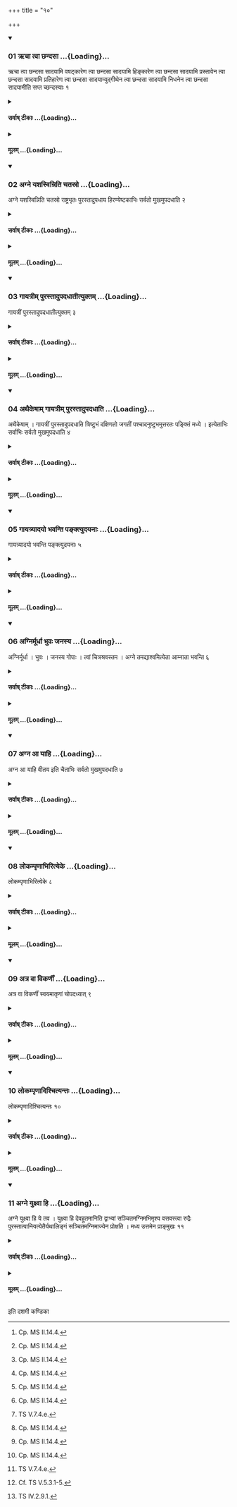 +++
title = "१०"

+++

<div class="js_include" includetitle="true" newlevelforh1="3" unfilled url="/vedAH_yajuH/taittirIyam/sUtram/ApastambaH/shrautam/vishvAsa-prastutiH/17/10/01_RchA_tvA_ChandasA.md">
<details open><summary><h3>01 ऋचा त्वा छन्दसा ...{Loading}...</h3></summary>

ऋचा त्वा छन्दसा सादयामि वषट्कारेण त्वा छन्दसा सादयामि हिङ्कारेण त्वा छन्दसा सादयामि प्रस्तावेन त्वा छन्दसा सादयामि प्रतिहारेण त्वा छन्दसा सादयाम्युद्गीथेन त्वा छन्दसा सादयामि निधनेन त्वा छन्दसा सादयामीति सप्त च्छन्दस्याः १
</details>
</div>
<div class="js_include collapsed" newlevelforh1="4" title="सर्वाष् टीकाः" unfilled url="/vedAH_yajuH/taittirIyam/sUtram/ApastambaH/shrautam/sarvASh_TIkAH/17/10/01_RchA_tvA_ChandasA.md">
<details><summary><h4>सर्वाष् टीकाः ...{Loading}...</h4></summary>
<details><summary>थिते</summary>

1. With (seven formulae) r̥cā tvā chandasā sādayāmi...[^1] (the Adhvaryu places) the seven Chandasyā (Vedic) (bricks).  

[^1]: Cp. MS II.14.4.  
</details>
</details>
</div>
<div class="js_include collapsed" newlevelforh1="4" title="मूलम्" unfilled url="/vedAH_yajuH/taittirIyam/sUtram/ApastambaH/shrautam/mUlam/17/10/01_RchA_tvA_ChandasA.md">
<details><summary><h4>मूलम् ...{Loading}...</h4></summary>

ऋचा त्वा छन्दसा सादयामि वषट्कारेण त्वा छन्दसा सादयामि हिङ्कारेण त्वा छन्दसा सादयामि प्रस्तावेन त्वा छन्दसा सादयामि प्रतिहारेण त्वा छन्दसा सादयाम्युद्गीथेन त्वा छन्दसा सादयामि निधनेन त्वा छन्दसा सादयामीति सप्त च्छन्दस्याः १
</details>
</div>
<div class="js_include" includetitle="true" newlevelforh1="3" unfilled url="/vedAH_yajuH/taittirIyam/sUtram/ApastambaH/shrautam/vishvAsa-prastutiH/17/10/02_agne_yashasvinniti_chatasro.md">
<details open><summary><h3>02 अग्ने यशस्विन्निति चतस्रो ...{Loading}...</h3></summary>

अग्ने यशस्विन्निति चतस्रो राष्ट्रभृतः पुरस्तादुपधाय हिरण्येष्टकाभिः सर्वतो मुखमुपदधाति २
</details>
</div>
<div class="js_include collapsed" newlevelforh1="4" title="सर्वाष् टीकाः" unfilled url="/vedAH_yajuH/taittirIyam/sUtram/ApastambaH/shrautam/sarvASh_TIkAH/17/10/02_agne_yashasvinniti_chatasro.md">
<details><summary><h4>सर्वाष् टीकाः ...{Loading}...</h4></summary>
<details><summary>थिते</summary>

2. After having placed the four Rastrabhr̥t (Kingdom holder) (bricks) in the east with agne yaśasvin...[^1] (he places) the golden bricks in such a manner that the fire-altar-building faces everywhere.   

[^1]: Cf. TS V.7.4.4.  

[^2]: TS V.7.4.e.   
</details>
</details>
</div>
<div class="js_include collapsed" newlevelforh1="4" title="मूलम्" unfilled url="/vedAH_yajuH/taittirIyam/sUtram/ApastambaH/shrautam/mUlam/17/10/02_agne_yashasvinniti_chatasro.md">
<details><summary><h4>मूलम् ...{Loading}...</h4></summary>

अग्ने यशस्विन्निति चतस्रो राष्ट्रभृतः पुरस्तादुपधाय हिरण्येष्टकाभिः सर्वतो मुखमुपदधाति २
</details>
</div>
<div class="js_include" includetitle="true" newlevelforh1="3" unfilled url="/vedAH_yajuH/taittirIyam/sUtram/ApastambaH/shrautam/vishvAsa-prastutiH/17/10/03_gAyatrIm_purastAdupadadhAtItyuktam.md">
<details open><summary><h3>03 गायत्रीम् पुरस्तादुपदधातीत्युक्तम् ...{Loading}...</h3></summary>

गायत्रीं पुरस्तादुपदधातीत्युक्तम् ३
</details>
</div>
<div class="js_include collapsed" newlevelforh1="4" title="सर्वाष् टीकाः" unfilled url="/vedAH_yajuH/taittirIyam/sUtram/ApastambaH/shrautam/sarvASh_TIkAH/17/10/03_gAyatrIm_purastAdupadadhAtItyuktam.md">
<details><summary><h4>सर्वाष् टीकाः ...{Loading}...</h4></summary>
<details><summary>थिते</summary>

3. It is said (in a Brāhmaṇa-text): "He places the Gāyatrī in the front, (Triṣṭubh to the right, Jagati to the back, Anuṣṭubh to the left and Paṅkti in the middle)."[^1]   

[^1]: TS V.7.9.4. 
</details>
</details>
</div>
<div class="js_include collapsed" newlevelforh1="4" title="मूलम्" unfilled url="/vedAH_yajuH/taittirIyam/sUtram/ApastambaH/shrautam/mUlam/17/10/03_gAyatrIm_purastAdupadadhAtItyuktam.md">
<details><summary><h4>मूलम् ...{Loading}...</h4></summary>

गायत्रीं पुरस्तादुपदधातीत्युक्तम् ३
</details>
</div>
<div class="js_include" includetitle="true" newlevelforh1="3" unfilled url="/vedAH_yajuH/taittirIyam/sUtram/ApastambaH/shrautam/vishvAsa-prastutiH/17/10/04_athaikeShAm_gAyatrIm_purastAdupadadhAti.md">
<details open><summary><h3>04 अथैकेषाम् गायत्रीम् पुरस्तादुपदधाति ...{Loading}...</h3></summary>

अथैकेषाम् । गायत्रीं पुरस्तादुपदधाति त्रिष्टुभं दक्षिणतो जगतीं पश्चादनुष्टुभमुत्तरतः पङ्क्तिं मध्ये । इत्येताभिः सर्वाभिः सर्वतो मुखमुपदधाति ४
</details>
</div>
<div class="js_include collapsed" newlevelforh1="4" title="सर्वाष् टीकाः" unfilled url="/vedAH_yajuH/taittirIyam/sUtram/ApastambaH/shrautam/sarvASh_TIkAH/17/10/04_athaikeShAm_gAyatrIm_purastAdupadadhAti.md">
<details><summary><h4>सर्वाष् टीकाः ...{Loading}...</h4></summary>
<details><summary>थिते</summary>

4. Now according to some “He places Gāyatri in the front, Triṣṭubh to the right, Jagatī to the back, Anuṣṭubh to the left and Paṅkti in the middle. With all these (verses and bricks) he builds the fire altar-building facing everywhere."[^1]   

[^1]: I is not known who these “some” are. But the view of Taittirīyakas (see the Sūtra) is not different from the view of these “some”.  
</details>
</details>
</div>
<div class="js_include collapsed" newlevelforh1="4" title="मूलम्" unfilled url="/vedAH_yajuH/taittirIyam/sUtram/ApastambaH/shrautam/mUlam/17/10/04_athaikeShAm_gAyatrIm_purastAdupadadhAti.md">
<details><summary><h4>मूलम् ...{Loading}...</h4></summary>

अथैकेषाम् । गायत्रीं पुरस्तादुपदधाति त्रिष्टुभं दक्षिणतो जगतीं पश्चादनुष्टुभमुत्तरतः पङ्क्तिं मध्ये । इत्येताभिः सर्वाभिः सर्वतो मुखमुपदधाति ४
</details>
</div>
<div class="js_include" includetitle="true" newlevelforh1="3" unfilled url="/vedAH_yajuH/taittirIyam/sUtram/ApastambaH/shrautam/vishvAsa-prastutiH/17/10/05_gAyatryAdayo_bhavanti_panktyudayanAH.md">
<details open><summary><h3>05 गायत्र्यादयो भवन्ति पङ्क्त्युदयनाः ...{Loading}...</h3></summary>

गायत्र्यादयो भवन्ति पङ्क्त्युदयनाः ५
</details>
</div>
<div class="js_include collapsed" newlevelforh1="4" title="सर्वाष् टीकाः" unfilled url="/vedAH_yajuH/taittirIyam/sUtram/ApastambaH/shrautam/sarvASh_TIkAH/17/10/05_gAyatryAdayo_bhavanti_panktyudayanAH.md">
<details><summary><h4>सर्वाष् टीकाः ...{Loading}...</h4></summary>
<details><summary>थिते</summary>

5. (The verses used at this time) are beginning with Gāyatri and end with Paṅkti.  
</details>
</details>
</div>
<div class="js_include collapsed" newlevelforh1="4" title="मूलम्" unfilled url="/vedAH_yajuH/taittirIyam/sUtram/ApastambaH/shrautam/mUlam/17/10/05_gAyatryAdayo_bhavanti_panktyudayanAH.md">
<details><summary><h4>मूलम् ...{Loading}...</h4></summary>

गायत्र्यादयो भवन्ति पङ्क्त्युदयनाः ५
</details>
</div>
<div class="js_include" includetitle="true" newlevelforh1="3" unfilled url="/vedAH_yajuH/taittirIyam/sUtram/ApastambaH/shrautam/vishvAsa-prastutiH/17/10/06_agnirmUrdhA_bhuvaH_janasya.md">
<details open><summary><h3>06 अग्निर्मूर्धा भुवः जनस्य ...{Loading}...</h3></summary>

अग्निर्मूर्धा । भुवः । जनस्य गोपाः । त्वां चित्रश्रवस्तम । अग्ने तमद्याश्वमित्येता आम्नाता भवन्ति ६
</details>
</div>
<div class="js_include collapsed" newlevelforh1="4" title="सर्वाष् टीकाः" unfilled url="/vedAH_yajuH/taittirIyam/sUtram/ApastambaH/shrautam/sarvASh_TIkAH/17/10/06_agnirmUrdhA_bhuvaH_janasya.md">
<details><summary><h4>सर्वाष् टीकाः ...{Loading}...</h4></summary>
<details><summary>थिते</summary>

6. The following verses are mentioned to be used there agnir mūrdhā... bhuvaḥ... janasya gopāḥ..., tvāṁ citraśravastama..., agne tamadyāśvam....[^1]  
</details>
</details>
</div>
<div class="js_include collapsed" newlevelforh1="4" title="मूलम्" unfilled url="/vedAH_yajuH/taittirIyam/sUtram/ApastambaH/shrautam/mUlam/17/10/06_agnirmUrdhA_bhuvaH_janasya.md">
<details><summary><h4>मूलम् ...{Loading}...</h4></summary>

अग्निर्मूर्धा । भुवः । जनस्य गोपाः । त्वां चित्रश्रवस्तम । अग्ने तमद्याश्वमित्येता आम्नाता भवन्ति ६
</details>
</div>
<div class="js_include" includetitle="true" newlevelforh1="3" unfilled url="/vedAH_yajuH/taittirIyam/sUtram/ApastambaH/shrautam/vishvAsa-prastutiH/17/10/07_agna_A_yAhi.md">
<details open><summary><h3>07 अग्न आ याहि ...{Loading}...</h3></summary>

अग्न आ याहि वीतय इति चैताभिः सर्वतो मुखमुपदधाति ७
</details>
</div>
<div class="js_include collapsed" newlevelforh1="4" title="सर्वाष् टीकाः" unfilled url="/vedAH_yajuH/taittirIyam/sUtram/ApastambaH/shrautam/sarvASh_TIkAH/17/10/07_agna_A_yAhi.md">
<details><summary><h4>सर्वाष् टीकाः ...{Loading}...</h4></summary>
<details><summary>थिते</summary>

7. Or[^1] with the verses beginning agna ā yāhi vītaye he places the bricks in such a way that it faces to all directions.[^2]   

[^1]: We have to read vaitābhiḥ instead of catitābhiḥ.   

[^2]: TS V.5.6.a-e. See XVII. 7.4.  
</details>
</details>
</div>
<div class="js_include collapsed" newlevelforh1="4" title="मूलम्" unfilled url="/vedAH_yajuH/taittirIyam/sUtram/ApastambaH/shrautam/mUlam/17/10/07_agna_A_yAhi.md">
<details><summary><h4>मूलम् ...{Loading}...</h4></summary>

अग्न आ याहि वीतय इति चैताभिः सर्वतो मुखमुपदधाति ७
</details>
</div>
<div class="js_include" includetitle="true" newlevelforh1="3" unfilled url="/vedAH_yajuH/taittirIyam/sUtram/ApastambaH/shrautam/vishvAsa-prastutiH/17/10/08_lokampRNAbhirityeke.md">
<details open><summary><h3>08 लोकम्पृणाभिरित्येके ...{Loading}...</h3></summary>

लोकम्पृणाभिरित्येके ८
</details>
</div>
<div class="js_include collapsed" newlevelforh1="4" title="सर्वाष् टीकाः" unfilled url="/vedAH_yajuH/taittirIyam/sUtram/ApastambaH/shrautam/sarvASh_TIkAH/17/10/08_lokampRNAbhirityeke.md">
<details><summary><h4>सर्वाष् टीकाः ...{Loading}...</h4></summary>
<details><summary>थिते</summary>

8. According to some (ritualists)[^1] (he should make the fire- altar-building "facing to all directions” by means of the formulae used for Lokampr̥ṇā (Space-filler) bricks.   

[^1]: Not identified.   
</details>
</details>
</div>
<div class="js_include collapsed" newlevelforh1="4" title="मूलम्" unfilled url="/vedAH_yajuH/taittirIyam/sUtram/ApastambaH/shrautam/mUlam/17/10/08_lokampRNAbhirityeke.md">
<details><summary><h4>मूलम् ...{Loading}...</h4></summary>

लोकम्पृणाभिरित्येके ८
</details>
</div>
<div class="js_include" includetitle="true" newlevelforh1="3" unfilled url="/vedAH_yajuH/taittirIyam/sUtram/ApastambaH/shrautam/vishvAsa-prastutiH/17/10/09_atra_vA_vikarNIM.md">
<details open><summary><h3>09 अत्र वा विकर्णीं ...{Loading}...</h3></summary>

अत्र वा विकर्णीं स्वयमातृणां चोपदध्यात् ९
</details>
</div>
<div class="js_include collapsed" newlevelforh1="4" title="सर्वाष् टीकाः" unfilled url="/vedAH_yajuH/taittirIyam/sUtram/ApastambaH/shrautam/sarvASh_TIkAH/17/10/09_atra_vA_vikarNIM.md">
<details><summary><h4>सर्वाष् टीकाः ...{Loading}...</h4></summary>
<details><summary>थिते</summary>

9. Optionally one may place the Vikarṇī and Svayamātr̥ṇṇā (brick) now.[^1]   

[^1]: For this view see ŚB VIII.7.3.9. For the other option see XVII.3. 8-9.   
</details>
</details>
</div>
<div class="js_include collapsed" newlevelforh1="4" title="मूलम्" unfilled url="/vedAH_yajuH/taittirIyam/sUtram/ApastambaH/shrautam/mUlam/17/10/09_atra_vA_vikarNIM.md">
<details><summary><h4>मूलम् ...{Loading}...</h4></summary>

अत्र वा विकर्णीं स्वयमातृणां चोपदध्यात् ९
</details>
</div>
<div class="js_include" includetitle="true" newlevelforh1="3" unfilled url="/vedAH_yajuH/taittirIyam/sUtram/ApastambaH/shrautam/vishvAsa-prastutiH/17/10/10_lokampRNAdishchityantaH.md">
<details open><summary><h3>10 लोकम्पृणादिश्चित्यन्तः ...{Loading}...</h3></summary>

लोकम्पृणादिश्चित्यन्तः १०
</details>
</div>
<div class="js_include collapsed" newlevelforh1="4" title="सर्वाष् टीकाः" unfilled url="/vedAH_yajuH/taittirIyam/sUtram/ApastambaH/shrautam/sarvASh_TIkAH/17/10/10_lokampRNAdishchityantaH.md">
<details><summary><h4>सर्वाष् टीकाः ...{Loading}...</h4></summary>
<details><summary>थिते</summary>

10. The building of the layer comes to an end with the ritual beginning with placing of the Lokaṁpr̥ṇā (bricks).   
</details>
</details>
</div>
<div class="js_include collapsed" newlevelforh1="4" title="मूलम्" unfilled url="/vedAH_yajuH/taittirIyam/sUtram/ApastambaH/shrautam/mUlam/17/10/10_lokampRNAdishchityantaH.md">
<details><summary><h4>मूलम् ...{Loading}...</h4></summary>

लोकम्पृणादिश्चित्यन्तः १०
</details>
</div>
<div class="js_include" includetitle="true" newlevelforh1="3" unfilled url="/vedAH_yajuH/taittirIyam/sUtram/ApastambaH/shrautam/vishvAsa-prastutiH/17/10/11_agne_yuxvA_hi.md">
<details open><summary><h3>11 अग्ने युक्ष्वा हि ...{Loading}...</h3></summary>

अग्ने युक्ष्वा हि ये तव । युक्ष्वा हि देवहूतमानिति द्वाभ्यां सञ्चितमग्निमभिमृश्य वसवस्त्वा रुद्रैः पुरस्तात्पान्त्वित्येतैर्यथालिङ्गं सञ्चितमग्निमाज्येन प्रोक्षति । मध्य उत्तमेन प्राङ्मुखः ११
</details>
</div>
<div class="js_include collapsed" newlevelforh1="4" title="सर्वाष् टीकाः" unfilled url="/vedAH_yajuH/taittirIyam/sUtram/ApastambaH/shrautam/sarvASh_TIkAH/17/10/11_agne_yuxvA_hi.md">
<details><summary><h4>सर्वाष् टीकाः ...{Loading}...</h4></summary>
<details><summary>थिते</summary>

11. Having touched the built up fire-altar with two verses beginning with agne yukṣvā hi ye tava[^1] and yukṣvā hi devahūtamām[^2] he sprinkles ghee on the built up fire-altar[^3] with vasavastvā rudraiḥ purastāt pāntu...[^4] in accordance with the chracteristic word (in the formula); facing the east (he sprinkles ghee) in the middle with the last (formula).   

[^1]: TS IV.2.9.q.   

[^2]: TS IV.2.9.r.  

[^3]: Cf. TS V.5.3.1-5.  

[^4]: TS IV.2.9.1.  
</details>
</details>
</div>
<div class="js_include collapsed" newlevelforh1="4" title="मूलम्" unfilled url="/vedAH_yajuH/taittirIyam/sUtram/ApastambaH/shrautam/mUlam/17/10/11_agne_yuxvA_hi.md">
<details><summary><h4>मूलम् ...{Loading}...</h4></summary>

अग्ने युक्ष्वा हि ये तव । युक्ष्वा हि देवहूतमानिति द्वाभ्यां सञ्चितमग्निमभिमृश्य वसवस्त्वा रुद्रैः पुरस्तात्पान्त्वित्येतैर्यथालिङ्गं सञ्चितमग्निमाज्येन प्रोक्षति । मध्य उत्तमेन प्राङ्मुखः ११
</details>
</div>





  
इति दशमी कण्डिका 

